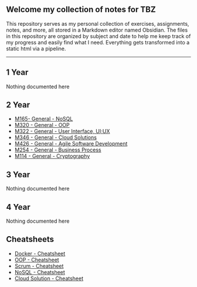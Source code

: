 ## Welcome my collection of notes for TBZ
This repository serves as my personal collection of exercises, assignments, notes, and more, all stored in a Markdown editor named Obsidian. The files in this repository are organized by subject and date to help me keep track of my progress and easily find what I need. Everything gets transformed into a static html via a pipeline.

---

## 1 Year
Nothing documented here

## 2 Year
- [M165- General - NoSQL](2%20Year/M165%20-%20NoSQL/M165-%20General%20-%20NoSQL.md)
- [M320 - General - OOP](2%20Year/M320%20-%20OOP/M320%20-%20General%20-%20OOP.md)
- [M322 - General - User Interface, UI;UX](2%20Year/M322%20-%20UI,%20UX/M322%20-%20General%20-%20User%20Interface,%20UI;UX.md)
- [M346 - General - Cloud Solutions](2%20Year/M346%20-%20Cloud%20Solutions/M346%20-%20General%20-%20Cloud%20Solutions.md)
- [M426 - General -  Agile Software Development](2%20Year/M426%20-%20SCRUM/M426%20-%20General%20-%20%20Agile%20Software%20Development.md)
- [M254 - General - Business Process](2%20Year/M254%20-%20Business%20Process/M254%20-%20General%20-%20Business%20Process.md)
- [M114 - General - Cryptography](2%20Year/M114%20-%20Cryptography/M114%20-%20General%20-%20Cryptography.md)

## 3 Year
Nothing documented here

## 4 Year
Nothing documented here


## Cheatsheets
- [Docker - Cheatsheet](2%20Year/M347%20-%20Containers/Docker%20-%20Cheatsheet.md)
- [OOP - Cheatsheet](2%20Year/M320%20-%20OOP/OOP%20-%20Cheatsheet.md)
- [Scrum - Cheatsheet](2%20Year/M426%20-%20SCRUM/Scrum%20-%20Cheatsheet.md)
- [NoSQL - Cheatsheet](2%20Year/M165%20-%20NoSQL/NoSQL%20-%20Cheatsheet.md)
- [Cloud Solution - Cheatsheet](2%20Year/M346%20-%20Cloud%20Solutions/Cloud%20Solution%20-%20Cheatsheet.md)
